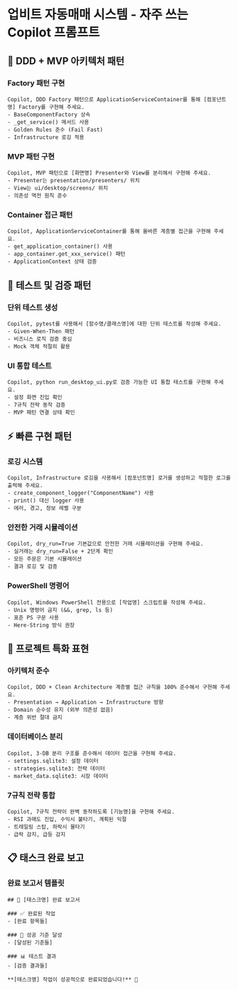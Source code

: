 # 업비트 자동매매 시스템 - 자주 쓰는 Copilot 프롬프트

## 🎯 DDD + MVP 아키텍처 패턴

### Factory 패턴 구현

```
Copilot, DDD Factory 패턴으로 ApplicationServiceContainer를 통해 [컴포넌트명] Factory를 구현해 주세요.
- BaseComponentFactory 상속
- _get_service() 메서드 사용
- Golden Rules 준수 (Fail Fast)
- Infrastructure 로깅 적용
```

### MVP 패턴 구현

```
Copilot, MVP 패턴으로 [화면명] Presenter와 View를 분리해서 구현해 주세요.
- Presenter는 presentation/presenters/ 위치
- View는 ui/desktop/screens/ 위치
- 의존성 역전 원칙 준수
```

### Container 접근 패턴

```
Copilot, ApplicationServiceContainer를 통해 올바른 계층별 접근을 구현해 주세요.
- get_application_container() 사용
- app_container.get_xxx_service() 패턴
- ApplicationContext 상태 검증
```

## 🧪 테스트 및 검증 패턴

### 단위 테스트 생성

```
Copilot, pytest를 사용해서 [함수명/클래스명]에 대한 단위 테스트를 작성해 주세요.
- Given-When-Then 패턴
- 비즈니스 로직 검증 중심
- Mock 객체 적절히 활용
```

### UI 통합 테스트

```
Copilot, python run_desktop_ui.py로 검증 가능한 UI 통합 테스트를 구현해 주세요.
- 설정 화면 진입 확인
- 7규칙 전략 동작 검증
- MVP 패턴 연결 상태 확인
```

## ⚡ 빠른 구현 패턴

### 로깅 시스템

```
Copilot, Infrastructure 로깅을 사용해서 [컴포넌트명] 로거를 생성하고 적절한 로그를 출력해 주세요.
- create_component_logger("ComponentName") 사용
- print() 대신 logger 사용
- 에러, 경고, 정보 레벨 구분
```

### 안전한 거래 시뮬레이션

```
Copilot, dry_run=True 기본값으로 안전한 거래 시뮬레이션을 구현해 주세요.
- 실거래는 dry_run=False + 2단계 확인
- 모든 주문은 기본 시뮬레이션
- 결과 로깅 및 검증
```

### PowerShell 명령어

```
Copilot, Windows PowerShell 전용으로 [작업명] 스크립트를 작성해 주세요.
- Unix 명령어 금지 (&&, grep, ls 등)
- 표준 PS 구문 사용
- Here-String 방식 권장
```

## 🔧 프로젝트 특화 표현

### 아키텍처 준수

```
Copilot, DDD + Clean Architecture 계층별 접근 규칙을 100% 준수해서 구현해 주세요.
- Presentation → Application → Infrastructure 방향
- Domain 순수성 유지 (외부 의존성 없음)
- 계층 위반 절대 금지
```

### 데이터베이스 분리

```
Copilot, 3-DB 분리 구조를 준수해서 데이터 접근을 구현해 주세요.
- settings.sqlite3: 설정 데이터
- strategies.sqlite3: 전략 데이터
- market_data.sqlite3: 시장 데이터
```

### 7규칙 전략 통합

```
Copilot, 7규칙 전략이 완벽 동작하도록 [기능명]을 구현해 주세요.
- RSI 과매도 진입, 수익시 불타기, 계획된 익절
- 트레일링 스탑, 하락시 물타기
- 급락 감지, 급등 감지
```

## 📋 태스크 완료 보고

### 완료 보고서 템플릿

```
## 🎉 [태스크명] 완료 보고서

### ✅ 완료된 작업
- [완료 항목들]

### 🎯 성공 기준 달성
- [달성된 기준들]

### 📊 테스트 결과
- [검증 결과들]

**[태스크명] 작업이 성공적으로 완료되었습니다!** 🎉
```
